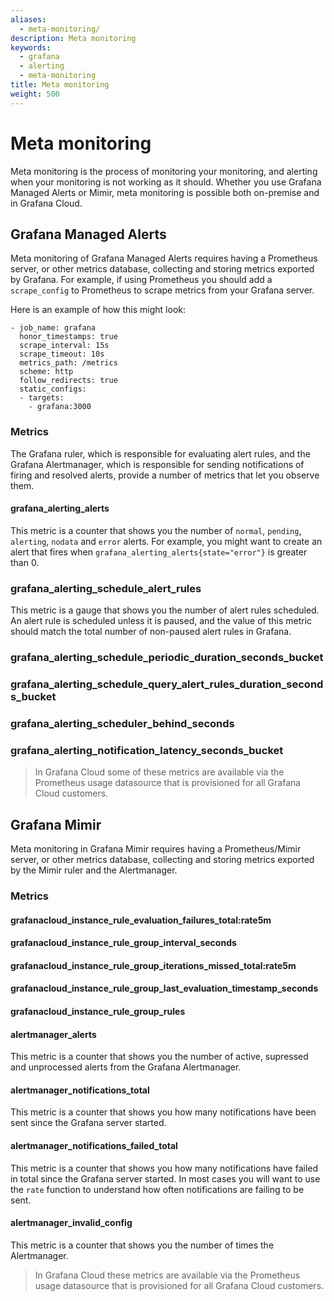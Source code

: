 ```yaml
---
aliases:
  - meta-monitoring/
description: Meta monitoring
keywords:
  - grafana
  - alerting
  - meta-monitoring
title: Meta monitoring
weight: 500
---
```


# Meta monitoring

Meta monitoring is the process of monitoring your monitoring, and alerting when your monitoring is not working as it should. Whether you use Grafana Managed Alerts or Mimir, meta monitoring is possible both on-premise and in Grafana Cloud.

## Grafana Managed Alerts

Meta monitoring of Grafana Managed Alerts requires having a Prometheus server, or other metrics database, collecting and storing metrics exported by Grafana. For example, if using Prometheus you should add a `scrape_config` to Prometheus to scrape metrics from your Grafana server.

Here is an example of how this might look:

```
- job_name: grafana
  honor_timestamps: true
  scrape_interval: 15s
  scrape_timeout: 10s
  metrics_path: /metrics
  scheme: http
  follow_redirects: true
  static_configs:
  - targets:
    - grafana:3000
```

### Metrics

The Grafana ruler, which is responsible for evaluating alert rules, and the Grafana Alertmanager, which is responsible for sending notifications of firing and resolved alerts, provide a number of metrics that let you observe them.

#### grafana_alerting_alerts

This metric is a counter that shows you the number of `normal`, `pending`, `alerting`, `nodata` and `error` alerts. For example, you might want to create an alert that fires when `grafana_alerting_alerts{state="error"}` is greater than 0.

### grafana_alerting_schedule_alert_rules

This metric is a gauge that shows you the number of alert rules scheduled. An alert rule is scheduled unless it is paused, and the value of this metric should match the total number of non-paused alert rules in Grafana.

### grafana_alerting_schedule_periodic_duration_seconds_bucket

### grafana_alerting_schedule_query_alert_rules_duration_seconds_bucket

### grafana_alerting_scheduler_behind_seconds

### grafana_alerting_notification_latency_seconds_bucket

> In Grafana Cloud some of these metrics are available via the Prometheus usage datasource that is provisioned for all Grafana Cloud customers.

## Grafana Mimir

Meta monitoring in Grafana Mimir requires having a Prometheus/Mimir server, or other metrics database, collecting and storing metrics exported by the Mimir ruler and the Alertmanager.

### Metrics

#### grafanacloud_instance_rule_evaluation_failures_total:rate5m

#### grafanacloud_instance_rule_group_interval_seconds

#### grafanacloud_instance_rule_group_iterations_missed_total:rate5m

#### grafanacloud_instance_rule_group_last_evaluation_timestamp_seconds

#### grafanacloud_instance_rule_group_rules

#### alertmanager_alerts

This metric is a counter that shows you the number of active, supressed and unprocessed alerts from the Grafana Alertmanager.

#### alertmanager_notifications_total

This metric is a counter that shows you how many notifications have been sent since the Grafana server started.

#### alertmanager_notifications_failed_total

This metric is a counter that shows you how many notifications have failed in total since the Grafana server started. In most cases you will want to use the `rate` function to understand how often notifications are failing to be sent.

#### alertmanager_invalid_config

This metric is a counter that shows you the number of times the Alertmanager.

> In Grafana Cloud these metrics are available via the Prometheus usage datasource that is provisioned for all Grafana Cloud customers.
